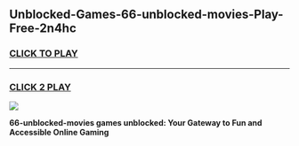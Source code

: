 
## Unblocked-Games-66-unblocked-movies-Play-Free-2n4hc
<h3>
<a href="https://premium76.site?title=66-unblocked-movies&ref=18A1">CLICK TO PLAY</a></h3>
<hr>

<h3>
<a href="https://premium76.site?title=66-unblocked-movies&ref=18A1">CLICK 2 PLAY</a>
  
</h3>

<a href="https://premium76.site?title=66-unblocked-movies&ref=18A1"><img src="https://clearcache.store/games.png"></a>


**66-unblocked-movies games unblocked: Your Gateway to Fun and Accessible Online Gaming**
